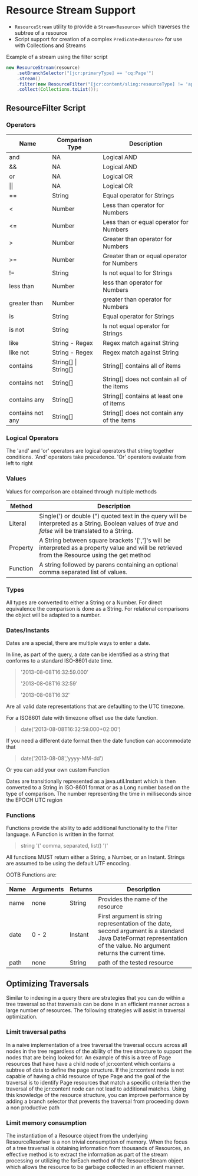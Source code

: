 # Resource Stream Support

* `ResourceStream` utility to provide a `Stream<Resource>` which traverses the subtree of a resource
* Script support for creation of a complex `Predicate<Resource>` for use with Collections and Streams

Example of a stream using the filter script

```java
new ResourceStream(resource)
    .setBranchSelector("[jcr:primaryType] == 'cq:Page'")
    .stream()
    .filter(new ResourceFilter("[jcr:content/sling:resourceType] != 'apps/components/page/folder'"))
    .collect(Collections.toList());
```



## ResourceFilter Script

### Operators

| Name       | Comparison Type | Description                                |
| ---------  | --------------- | --------------------------------           |
| and        | NA              | Logical AND                                |
| &&         | NA              | Logical AND                                |
| or         | NA              | Logical OR                                 |
|&#124;&#124;| NA              | Logical OR                                 |
| ==         | String          | Equal operator for Strings                 |
| <          | Number         | Less than operator for Numbers             |
| <=         | Number         | Less than or equal operator for Numbers    |
| >          | Number         | Greater than operator for Numbers          |
| >=         | Number         | Greater than or equal operator for Numbers |
| !=         | String          | Is not equal to for Strings                |
| less than  | Number         | less than operator for Numbers             |
| greater than| Number        | greater than operator for Numbers          |
| is          | String         | Equal operator for Strings                 |
| is not      | String         | Is not equal operator for Strings          |
| like        | String - Regex  | Regex match against String                |
| like not    | String - Regex  | Regex match against String                |
| contains         | String[] &#124; String[] | String[] contains all of items |
| contains not     | String[] | String[] does not contain all of the items |
| contains any     | String[] | String[] contains at least one of items |
| contains not any | String[] | String[] does not contain any of the items |
### Logical Operators
The 'and' and 'or' operators are logical operators that string together conditions. 'And' operators take precedence. 'Or' operators evaluate from left to right


### Values

Values for comparison are obtained through multiple methods

| Method       | Description                               |
| ----------   | ----------------------------------------  |
| Literal      | Single(') or double (") quoted text in the query will be interpreted as a String. Boolean values of *true* and *false* will be translated to a String. |
| Property     | A String between square brackets '[',']'s will be interpreted as a property value and will be retrieved from the Resource using the get method |
| Function     | A string followed by parens containing an optional comma separated list of values. |

### Types
All types are converted to either a String or a Number. For direct equivalence the comparison is done as a String. For relational comparisons the object will be adapted to a number.

### Dates/Instants
Dates are a special, there are multiple ways to enter a date.

In line, as part of the query, a date can be identified as a string that conforms to a standard ISO-8601 date time.

> '2013-08-08T16:32:59.000'
>
> '2013-08-08T16:32:59'
>
> '2013-08-08T16:32'

Are all valid date representations that are defaulting to the UTC timezone.

For a ISO8601 date with timezone offset use the date function.

> date('2013-08-08T16:32:59.000+02:00')

If you need a different date format then the date function can accommodate that

> date('2013-08-08','yyyy-MM-dd')

Or you can add your own custom Function 

Dates are transitionally represented as a java.util.Instant which is then converted to a String in ISO-8601 format or as a Long number based on the type of comparison. The number representing the time in milliseconds since the EPOCH UTC region

### Functions

Functions provide the ability to add additional functionality to the Filter language. A Function is written in the format

> string '(' comma, separated, list() ')'

All functions MUST return either a String, a Number, or an Instant. Strings are assumed to be using the default UTF encoding.

OOTB Functions are:

| Name  | Arguments | Returns | Description                                                    |
| ----  | --------- | ------- | -----------------------------------                            |
| name  | none      | String  | Provides the name of the resource                              |
| date  | 0 - 2     | Instant | First argument is string representation of the date, second argument is a standard Java DateFormat representation of the value. No argument returns the current time. |
| path  | none		| String  | path of the tested resource        |

## Optimizing Traversals
Similar to indexing in a query there are strategies that you can do within a tree traversal so that traversals can be done in an efficient manner across a large number of resources. The following strategies will assist in traversal optimization.

### Limit traversal paths
In a naive implementation of a tree traversal the traversal occurs across all nodes in the tree regardless of the ability of the tree structure to support the nodes that are being looked for. An example of this is a tree of Page resources that have have a child node of jcr:content which contains a subtree of data to define the page structure. If the jcr:content node is not capable of having a child resource of type Page and the goal of the traversal is to identify Page resources that match a specific criteria then the traversal of the jcr:content node can not lead to additional matches. Using this knowledge of the resource structure, you can improve performance by adding a branch selector that prevents the traversal from proceeding down a non productive path
  
### Limit memory consumption
The instantiation of a Resource object from the underlying ResourceResolver is a non trivial consumption of memory. When the focus of a tree traversal is obtaining information from thousands of Resources, an effective method is to extract the information as part of the stream processing or utilizing the forEach method of the ResourceStream object which allows the resource to be garbage collected in an efficient manner. 

